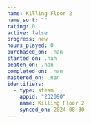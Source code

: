 ```yaml
---
name: Killing Floor 2
name_sort: ""
rating: 0
active: false
progress: new
hours_played: 0
purchased_on: .nan
started_on: .nan
beaten_on: .nan
completed_on: .nan
mastered_on: .nan
identifiers:
  - type: steam
    appid: "232090"
    name: Killing Floor 2
    synced_on: 2024-08-30
---
```

